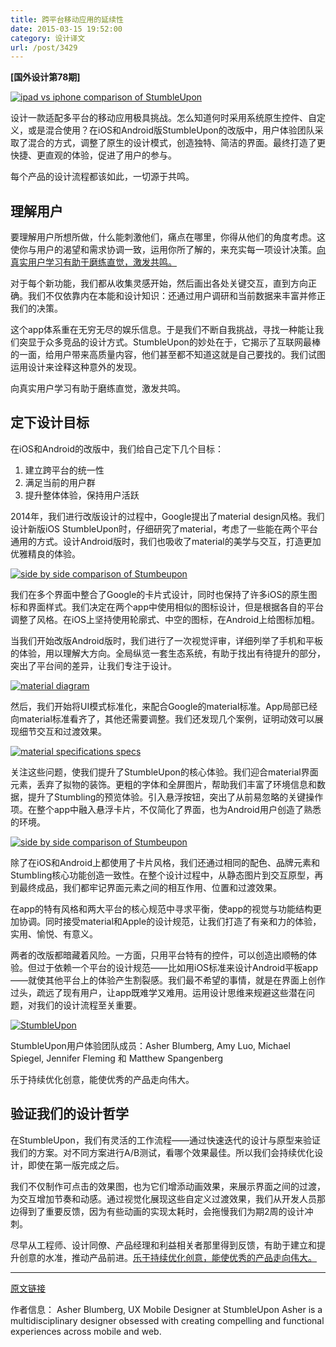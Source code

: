 ```yaml
---
title: 跨平台移动应用的延续性
date: 2015-03-15 19:52:00
category: 设计译文
url: /post/3429
---
```


**[国外设计第78期]**

[![ipad vs iphone comparison of StumbleUpon](http://blog.invisionapp.com/wp-content/uploads/2015/03/03-ipad-iphone-comparison.jpg)](http://blog.invisionapp.com/wp-content/uploads/2015/03/03-ipad-iphone-comparison.jpg "Designing mobile apps for cross-platform continuity ")

设计一款适配多平台的移动应用极具挑战。怎么知道何时采用系统原生控件、自定义，或是混合使用？在iOS和Android版StumbleUpon的改版中，用户体验团队采取了混合的方式，调整了原生的设计模式，创造独特、简洁的界面。最终打造了更快捷、更直观的体验，促进了用户的参与。

每个产品的设计流程都该如此，一切源于共鸣。

## 理解用户

要理解用户所想所做，什么能刺激他们，痛点在哪里，你得从他们的角度考虑。这使你与用户的渴望和需求协调一致，运用你所了解的，来充实每一项设计决策。[向真实用户学习有助于磨练直觉，激发共鸣。](https://twitter.com/intent/tweet?text=%22Learning+from+real+people+hones+your+intuition+and+inspires+your+empathy.%22+http%3A%2F%2Fblog.invisionapp.com%2Fdesigning-mobile-apps-for-cross-platform-continuity%2F+-+%40ashergodfrey+via+%40InVisionApp) 

对于每个新功能，我们都从收集灵感开始，然后画出各处关键交互，直到方向正确。我们不仅依靠内在本能和设计知识：还通过用户调研和当前数据来丰富并修正我们的决策。

这个app体系重在无穷无尽的娱乐信息。于是我们不断自我挑战，寻找一种能让我们突显于众多竞品的设计方式。StumbleUpon的妙处在于，它揭示了互联网最棒的一面，给用户带来高质量内容，他们甚至都不知道这就是自己要找的。我们试图运用设计来诠释这种意外的发现。

向真实用户学习有助于磨练直觉，激发共鸣。

## 定下设计目标

在iOS和Android的改版中，我们给自己定下几个目标：

1. 建立跨平台的统一性
2. 满足当前的用户群
3. 提升整体体验，保持用户活跃

2014年，我们进行改版设计的过程中，Google提出了material design风格。我们设计新版iOS StumbleUpon时，仔细研究了material，考虑了一些能在两个平台通用的方式。设计Android版时，我们也吸收了material的美学与交互，打造更加优雅精良的体验。

[![side by side comparison of Stumbeupon](http://blog.invisionapp.com/wp-content/uploads/2015/03/04-side-by-side-comparison-a.jpg)](http://blog.invisionapp.com/wp-content/uploads/2015/03/04-side-by-side-comparison-a.jpg "Designing mobile apps for cross-platform continuity ")

我们在多个界面中整合了Google的卡片式设计，同时也保持了许多iOS的原生图标和界面样式。我们决定在两个app中使用相似的图标设计，但是根据各自的平台调整了风格。在iOS上坚持使用轮廓式、中空的图标，在Android上给图标加粗。

当我们开始改版Android版时，我们进行了一次视觉评审，详细列举了手机和平板的体验，用以理解大方向。全局纵览一套生态系统，有助于找出有待提升的部分，突出了平台间的差异，让我们专注于设计。

[![material diagram](http://blog.invisionapp.com/wp-content/uploads/2015/03/06-material-diagram.jpg)](http://blog.invisionapp.com/wp-content/uploads/2015/03/06-material-diagram.jpg "Designing mobile apps for cross-platform continuity ")

然后，我们开始将UI模式标准化，来配合Google的material标准。App局部已经向material标准看齐了，其他还需要调整。我们还发现几个案例，证明动效可以展现细节交互和过渡效果。

[![material specifications specs](http://blog.invisionapp.com/wp-content/uploads/2015/03/07-material-specs.jpg)](http://blog.invisionapp.com/wp-content/uploads/2015/03/07-material-specs.jpg "Designing mobile apps for cross-platform continuity ")

关注这些问题，使我们提升了StumbleUpon的核心体验。我们迎合material界面元素，丢弃了拟物的装饰。更粗的字体和全屏图片，帮助我们丰富了环境信息和数据，提升了Stumbling的预览体验。引入悬浮按钮，突出了从前易忽略的关键操作项。在整个app中融入悬浮卡片，不仅简化了界面，也为Android用户创造了熟悉的环境。

[![side by side comparison of Stumbeupon](http://blog.invisionapp.com/wp-content/uploads/2015/03/05-side-by-side-comparison-b.jpg)](http://blog.invisionapp.com/wp-content/uploads/2015/03/05-side-by-side-comparison-b.jpg "Designing mobile apps for cross-platform continuity ")

除了在iOS和Android上都使用了卡片风格，我们还通过相同的配色、品牌元素和Stumbling核心功能创造一致性。在整个设计过程中，从静态图片到交互原型，再到最终成品，我们都牢记界面元素之间的相互作用、位置和过渡效果。

在app的特有风格和两大平台的核心规范中寻求平衡，使app的视觉与功能结构更加协调。同时接受material和Apple的设计规范，让我们打造了有亲和力的体验，实用、愉悦、有意义。

两者的改版都暗藏着风险。一方面，只用平台特有的控件，可以创造出顺畅的体验。但过于依赖一个平台的设计规范——比如用iOS标准来设计Android平板app——就使其他平台上的体验产生割裂感。我们最不希望的事情，就是在界面上创作过头，疏远了现有用户，让app既难学又难用。运用设计思维来规避这些潜在问题，对我们的设计流程至关重要。

[![StumbleUpon](http://blog.invisionapp.com/wp-content/uploads/2015/03/08-design-team.jpg)](http://blog.invisionapp.com/wp-content/uploads/2015/03/08-design-team.jpg "Designing mobile apps for cross-platform continuity ")

StumbleUpon用户体验团队成员：Asher Blumberg, Amy Luo, Michael Spiegel, Jennifer Fleming 和 Matthew Spangenberg

乐于持续优化创意，能使优秀的产品走向伟大。

## 验证我们的设计哲学

在StumbleUpon，我们有灵活的工作流程——通过快速迭代的设计与原型来验证我们的方案。对不同方案进行A/B测试，看哪个效果最佳。所以我们会持续优化设计，即使在第一版完成之后。

我们不仅制作可点击的效果图，也为它们增添动画效果，来展示界面之间的过渡，为交互增加节奏和动感。通过视觉化展现这些自定义过渡效果，我们从开发人员那边得到了重要反馈，因为有些动画的实现太耗时，会拖慢我们为期2周的设计冲刺。

尽早从工程师、设计同僚、产品经理和利益相关者那里得到反馈，有助于建立和提升创意的水准，推动产品前进。[乐于持续优化创意，能使优秀的产品走向伟大。](https://twitter.com/intent/tweet?text=%22The+willingness+to+keep+refining+your+ideas+turns+a+good+product+into+a+great+one.%22+http%3A%2F%2Fblog.invisionapp.com%2Fdesigning-mobile-apps-for-cross-platform-continuity%2F+via+%40InVisionApp)

---

[原文链接](http://blog.invisionapp.com/designing-mobile-apps-for-cross-platform-continuity/)

作者信息：
Asher Blumberg, UX Mobile Designer at StumbleUpon
Asher is a multidisciplinary designer obsessed with creating compelling and functional experiences across mobile and web.